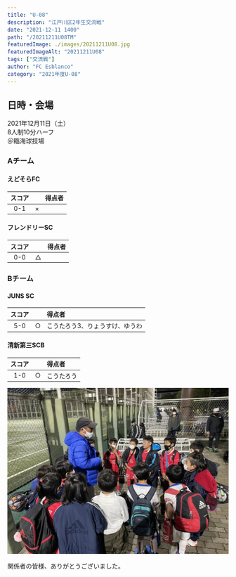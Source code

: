 ```yaml
---
title: "U-08"
description: "江戸川区2年生交流戦"
date: "2021-12-11 1400"
path: "/20211211U08TM"
featuredImage: ./images/20211211U08.jpg
featuredImageAlt: "20211211U08"
tags: ["交流戦"]
author: "FC Esblanco"
category: "2021年度U-08"
---
```


## 日時・会場

2021年12月11日（土）  
8人制10分ハーフ  
＠臨海球技場  

### Aチーム

#### えどそらFC 

| スコア |   | 得点者  |
|:------:|:-:|:--------|
| 0-1 |× | |

#### フレンドリーSC

| スコア |   | 得点者  |
|:------:|:-:|:--------|
| 0-0 |△ ||

### Bチーム

#### JUNS SC

| スコア |   | 得点者  |
|:------:|:-:|:--------|
| 5-0 |○ |こうたろう3、りょうすけ、ゆうわ|


#### 清新第三SCB

| スコア |   | 得点者  |
|:------:|:-:|:--------|
| 1-0 |○ |こうたろう|

![20211211U08](./images/20211211U08B.jpg "U08交流戦")


関係者の皆様、ありがとうございました。
